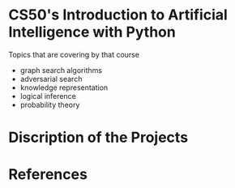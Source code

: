 # CS50's Introduction to Artificial Intelligence with Python
Topics that are covering by that course
<ul>
<li>graph search algorithms </li>
<li>adversarial search</li>
<li>knowledge representation</li>
<li>logical inference</li>
<li>probability theory</li>
  
</ul>

#  Discription of the Projects

#  References

